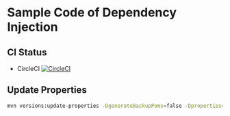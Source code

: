 # Sample Code of Dependency Injection

CI Status
---
- CircleCI [![CircleCI](https://circleci.com/gh/ssobue/dependency-injection/tree/master.svg?style=svg)](https://circleci.com/gh/ssobue/dependency-injection/tree/master)

Update Properties
---

```bash
mvn versions:update-properties -DgenerateBackupPoms=false -Dproperties=jakarta.inject-api.version,commons-codec.version,logback.version,lombok.version,junit.version,mockit.version,maven-clean-plugin.version,maven-enforcer-plugin.version,maven-checkstyle-plugin.version,maven-resources-plugin.version,maven-compiler-plugin.version,maven-surefire-plugin.version,maven-source-plugin.version,maven-site-plugin.version,maven-jxr-plugin.version,maven-project-info-reports-plugin.version,maven-pmd-plugin.version,maven-javadoc-plugin.version,jacoco-maven-plugin.version,clover-maven-plugin.version
```